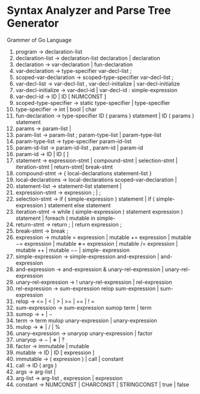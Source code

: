 Syntax Analyzer and Parse Tree Generator
=======================================

Grammer of Go Language

1. program → declaration-list
2. declaration-list → declaration-list declaration | declaration
3. declaration → var-declaration | fun-declaration
4. var-declaration → type-specifier var-decl-list ;
5. scoped-var-declaration → scoped-type-specifier var-decl-list ;
6. var-decl-list → var-decl-list , var-decl-initialize | var-decl-initialize
7. var-decl-initialize → var-decl-id | var-decl-id : simple-expression
8. var-decl-id → ID | ID [ NUMCONST ]
9. scoped-type-specifier → static type-specifier | type-specifier
10. type-specifier → int | bool | char
11. fun-declaration → type-specifier ID ( params ) statement | ID ( params ) statement
12. params → param-list |
13. param-list → param-list ; param-type-list | param-type-list
14. param-type-list → type-specifier param-id-list
15. param-id-list → param-id-list , param-id | param-id
16. param-id → ID | ID [ ]
17. statement → expression-stmt | compound-stmt | selection-stmt | iteration-stmt | return-stmt| break-stmt
18. compound-stmt → { local-declarations statement-list }
19. local-declarations → local-declarations scoped-var-declaration |
20. statement-list → statement-list statement |
21. expression-stmt → expression ; | ;
22. selection-stmt → if ( simple-expression ) statement | if ( simple-expression ) statement else statement
23. iteration-stmt → while ( simple-expression ) statement expression ) statement | foreach ( mutable in simple-
24. return-stmt → return ; | return expression ;
25. break-stmt → break ;
26. expression → mutable = expression | mutable += expression | mutable −= expression | mutable ∗= expression | mutable /= expression | mutable ++ | mutable −− | simple- expression
27. simple-expression → simple-expression and-expression | and-expression
28. and-expression → and-expression & unary-rel-expression | unary-rel-expression
29. unary-rel-expression → ! unary-rel-expression | rel-expression
30. rel-expression → sum-expression relop sum-expression | sum-expression
31. relop → <= | < | > | >= | == | ! =
32. sum-expression → sum-expression sumop term | term
33. sumop → + | −
34. term → term mulop unary-expression | unary-expression
35. mulop → ∗ | / | %
36. unary-expression → unaryop unary-expression | factor
37. unaryop → − | ∗ | ?
38. factor → immutable | mutable
39. mutable → ID | ID [ expression ]
40. immutable → ( expression ) | call | constant
41. call → ID ( args )
42. args → arg-list |
43. arg-list → arg-list , expression | expression
44. constant → NUMCONST | CHARCONST | STRINGCONST | true | false
